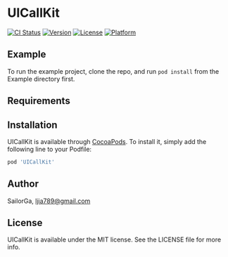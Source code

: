 # UICallKit

[![CI Status](https://img.shields.io/travis/SailorGa/UICallKit.svg?style=flat)](https://travis-ci.org/SailorGa/UICallKit)
[![Version](https://img.shields.io/cocoapods/v/UICallKit.svg?style=flat)](https://cocoapods.org/pods/UICallKit)
[![License](https://img.shields.io/cocoapods/l/UICallKit.svg?style=flat)](https://cocoapods.org/pods/UICallKit)
[![Platform](https://img.shields.io/cocoapods/p/UICallKit.svg?style=flat)](https://cocoapods.org/pods/UICallKit)

## Example

To run the example project, clone the repo, and run `pod install` from the Example directory first.

## Requirements

## Installation

UICallKit is available through [CocoaPods](https://cocoapods.org). To install
it, simply add the following line to your Podfile:

```ruby
pod 'UICallKit'
```

## Author

SailorGa, ljia789@gmail.com

## License

UICallKit is available under the MIT license. See the LICENSE file for more info.
